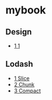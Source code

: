 # mybook

## Design
  * [1 1](./design/1-1.md)
## Lodash
  * [1 Slice](./lodash/1-slice.md)
  * [2 Chunk](./lodash/2-chunk.md)
  * [3 Compact](./lodash/3-compact.md)
